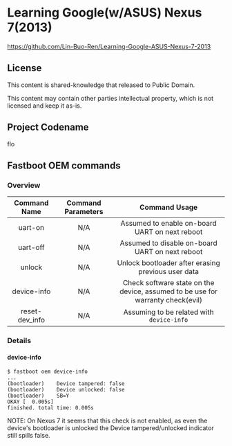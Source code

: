 # Learning Google(w/ASUS) Nexus 7(2013)
<https://github.com/Lin-Buo-Ren/Learning-Google-ASUS-Nexus-7-2013>

## License
This content is shared-knowledge that released to Public Domain.

This content may contain other parties intellectual property, which is not licensed and keep it as-is.

## Project Codename
flo

## Fastboot OEM commands
### Overview
Command Name | Command Parameters | Command Usage
:---: | :---: | :---: |
uart-on | N/A | Assumed to enable on-board UART on next reboot
uart-off | N/A | Assumed to disable on-board UART on next reboot
unlock | N/A | Unlock bootloader after erasing previous user data
device-info | N/A | Check software state on the device, assumed to be use for warranty check(evil)
reset-dev_info | N/A | Assuming to be related with `device-info`

### Details
#### device-info
```
$ fastboot oem device-info
...
(bootloader)    Device tampered: false
(bootloader)    Device unlocked: false
(bootloader)    SB=Y
OKAY [  0.005s]
finished. total time: 0.005s
```

NOTE: On Nexus 7 it seems that this check is not enabled, as even the device's bootloader is unlocked the Device tampered/unlocked indicator still spills false.

